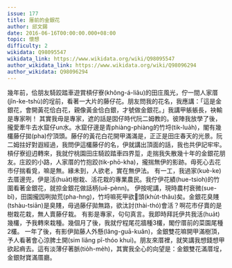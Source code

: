 ```yaml
---
issue: 177
title: 厝前的金銀花
author: 邱文錫
date: 2016-06-16T00:00:00.000+08:00
topic: 懷想
difficulty: 2
wikidata: Q98095547
wikidata_link: https://www.wikidata.org/wiki/Q98095547
author_wikidata_link: https://www.wikidata.org/wiki/Q98096294
author_wikidata: Q98096294
---
```

幾年前，佮朋友騎跤踏車遊賞槓仔寮(không-á-liâu)的田庄風光，佇一間人家厝(jîn-ke-tshù)的埕前，看著一大片的藤仔花。朋友問我的花名，我應講：「這是金銀花，會開黃花佮白花，親像黃金佮白銀，才號做金銀花。」我講甲躼躼長，袂輸是專家咧！
其實我毋是專家，遮的話是囡仔時代阮二姆教的。彼陣我放學了後，攏愛牽牛去水窟仔un水。水窟仔邊是青phiàng-phiàng的竹埒(tik-lua̍h)，閣有幾欉藤仔拋(pha)佇頂頭。藤仔的黃花白花開甲滿滿是，正正是田庄春天的光景。阮二姆拄好對遐經過，我問伊這欉藤仔的名，伊就講出頂面的話，我也共伊記牢牢。
槓仔寮𨑨迌轉來，我就佇桃園田庄騎跤踏車四界踅，走揣我失散幾十年的金銀花朋友。庄跤的小路，人家厝的竹抱跤(tik-phō-kha)，攏揣無伊的影跡。毋死心去花市仔揣看覓，嘛是無。緣未到，人欲老，實在無伊法。
有一工，我過家(kuè-ke)去厝邊兜，伊是活(hua̍t)樹栽、活花栽的專業農民。我佇伊花績(hue-tsioh)的竹圍看著金銀花，就掠金銀花做話柄(uē-pènn)。
伊按呢講，現時農村衰微(sue-bî)，田園攏囥咧拋荒(pha-hng)，竹埒嘛死甲欲𣮈頭(khu̍t-thâu)矣。金銀花臭賤(tshàu-tsiān)是臭賤，毋過藤仔拋無路，欲汰討(thài-thó)會活？啊花市仔賣的是樹栽花栽，無人賣藤仔栽。
有影是專家，句句真言。我即時拜託伊共我活(hua̍t)幾欉，予我轉來栽種。幾個月了後，我就佇程尾花牆種3欉，閣佇厝前的菜園尾種2欉。
一年了後，有影伊拋藤人外懸(lâng-guā-kuân)，金銀雙花嘛開甲滿樹頂，予人看著會心涼脾土開(sim liâng pî-thóo khui)。朋友來厝裡，就笑講我想錢想甲欲起痟去。這有淡薄仔著脈(tio̍h-me̍h)，其實我全心的向望是：金銀雙花滿厝埕，金銀財寶滿厝廳。